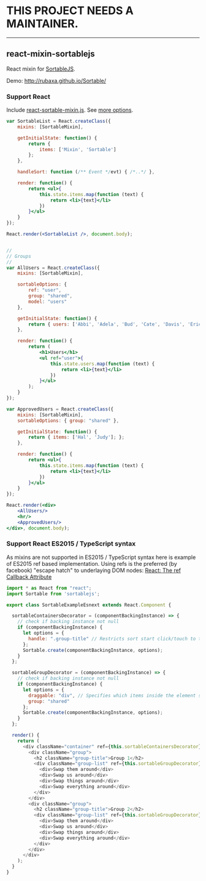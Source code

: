 # THIS PROJECT NEEDS A MAINTAINER.

---

react-mixin-sortablejs
-------------------
React mixin for [SortableJS](https://github.com/RubaXa/Sortable/).

Demo: http://rubaxa.github.io/Sortable/


<a name="react"></a>
### Support React
Include [react-sortable-mixin.js](react-sortable-mixin.js).
See [more options](react-sortable-mixin.js#L26).


```jsx
var SortableList = React.createClass({
	mixins: [SortableMixin],

	getInitialState: function() {
		return {
			items: ['Mixin', 'Sortable']
		};
	},

	handleSort: function (/** Event */evt) { /*..*/ },

	render: function() {
		return <ul>{
			this.state.items.map(function (text) {
				return <li>{text}</li>
			})
		}</ul>
	}
});

React.render(<SortableList />, document.body);


//
// Groups
//
var AllUsers = React.createClass({
	mixins: [SortableMixin],

	sortableOptions: {
		ref: "user",
		group: "shared",
		model: "users"
	},

	getInitialState: function() {
		return { users: ['Abbi', 'Adela', 'Bud', 'Cate', 'Davis', 'Eric']; };
	},

	render: function() {
		return (
			<h1>Users</h1>
			<ul ref="user">{
				this.state.users.map(function (text) {
					return <li>{text}</li>
				})
			}</ul>
		);
	}
});

var ApprovedUsers = React.createClass({
	mixins: [SortableMixin],
	sortableOptions: { group: "shared" },

	getInitialState: function() {
		return { items: ['Hal', 'Judy']; };
	},

	render: function() {
		return <ul>{
			this.state.items.map(function (text) {
				return <li>{text}</li>
			})
		}</ul>
	}
});

React.render(<div>
	<AllUsers/>
	<hr/>
	<ApprovedUsers/>
</div>, document.body);
```

### Support React ES2015 / TypeScript syntax
As mixins are not supported in ES2015 / TypeScript syntax here is example of ES2015 ref based implementation.
Using refs is the preferred (by facebook) "escape hatch" to underlaying DOM nodes: [React: The ref Callback Attribute](https://facebook.github.io/react/docs/more-about-refs.html#the-ref-callback-attribute)

```js
import * as React from "react";
import Sortable from 'sortablejs';

export class SortableExampleEsnext extends React.Component {

  sortableContainersDecorator = (componentBackingInstance) => {
    // check if backing instance not null
    if (componentBackingInstance) {
      let options = {
        handle: ".group-title" // Restricts sort start click/touch to the specified element
      };
      Sortable.create(componentBackingInstance, options);
    }
  };

  sortableGroupDecorator = (componentBackingInstance) => {
    // check if backing instance not null
    if (componentBackingInstance) {
      let options = {
        draggable: "div", // Specifies which items inside the element should be sortable
        group: "shared"
      };
      Sortable.create(componentBackingInstance, options);
    }
  };

  render() {
    return (
      <div className="container" ref={this.sortableContainersDecorator}>
        <div className="group">
          <h2 className="group-title">Group 1</h2>
          <div className="group-list" ref={this.sortableGroupDecorator}>
            <div>Swap them around</div>
            <div>Swap us around</div>
            <div>Swap things around</div>
            <div>Swap everything around</div>
          </div>
        </div>
        <div className="group">
          <h2 className="group-title">Group 2</h2>
          <div className="group-list" ref={this.sortableGroupDecorator}>
            <div>Swap them around</div>
            <div>Swap us around</div>
            <div>Swap things around</div>
            <div>Swap everything around</div>
          </div>
        </div>
      </div>
    );
  }
}
```
